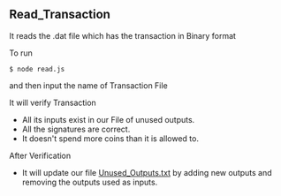 ## Read_Transaction
It reads the .dat file which has the transaction in Binary format

To run
```
$ node read.js
```
and then input the name of Transaction File

It will verify Transaction
* All its inputs exist in our File of unused outputs.
* All the signatures are correct.
* It doesn't spend more coins than it is allowed to.

After Verification
* It will update our file [Unused_Outputs.txt](https://github.com/Shubhankar-Gambhir/IITKBucks/blob/c74183deb48233914beb335c80c6f8dbec92eca5/Unused_Outputs.txt) by adding new outputs and removing the outputs used as inputs.


